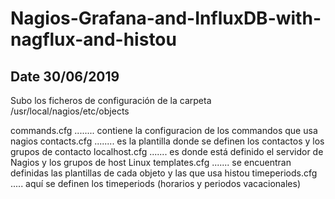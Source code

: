 # Nagios-Grafana-and-InfluxDB-with-nagflux-and-histou 

## Date 30/06/2019

Subo los ficheros de configuración de la carpeta /usr/local/nagios/etc/objects

commands.cfg ........ contiene la configuracion de los commandos que usa nagios
contacts.cfg ........ es la plantilla donde se definen los contactos y los grupos de contacto
localhost.cfg ....... es donde está definido el servidor de Nagios y los grupos de host Linux
templates.cfg ....... se encuentran definidas las plantillas de cada objeto y las que usa histou
timeperiods.cfg ..... aquí se definen los timeperiods (horarios y periodos vacacionales)
